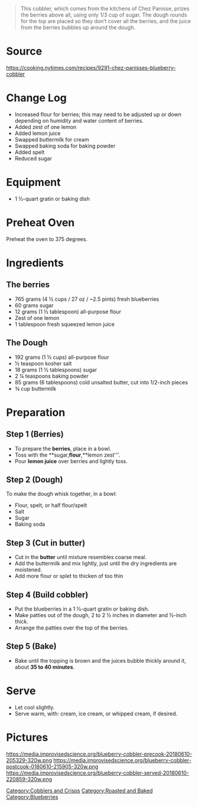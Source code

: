 > This cobbler, which comes from the kitchens of Chez Panisse, prizes
> the berries above all, using only 1/3 cup of sugar. The dough rounds
> for the top are placed so they don’t cover all the berries, and the
> juice from the berries bubbles up around the dough.

# Source

<https://cooking.nytimes.com/recipes/9291-chez-panisses-blueberry-cobbler>

# Change Log

-   Increased flour for berries; this may need to be adjusted up or down
    depending on humidity and water content of berries.
-   Added zest of one lemon
-   Added lemon juice
-   Swapped buttermilk for cream
-   Swapped baking soda for baking powder
-   Added spelt
-   Reduced sugar

# Equipment

-   1 ½-quart gratin or baking dish

# Preheat Oven

Preheat the oven to 375 degrees.

# Ingredients

## The berries

-   765 grams (4 ½ cups / 27 oz / \~2.5 pints) fresh blueberries
-   60 grams sugar
-   12 grams (1 ½ tablespoon) all-purpose flour
-   Zest of one lemon
-   1 tablespoon fresh squeezed lemon juice

## The Dough

-   192 grams (1 ½ cups) all-purpose flour
-   ½ teaspoon kosher salt
-   18 grams (1 ½ tablespoons) sugar
-   2 ¼ teaspoons baking powder
-   85 grams (6 tablespoons) cold unsalted butter, cut into 1/2-inch
    pieces
-   ¾ cup buttermilk

# Preparation

## Step 1 (Berries)

-   To prepare the **berries**, place in a bowl.
-   Toss with the **sugar,**flour**,**lemon zest'''.
-   Pour **lemon juice** over berries and lightly toss.

## Step 2 (Dough)

To make the dough whisk together, in a bowl:

-   Flour, spelt, or half flour/spelt
-   Salt
-   Sugar
-   Baking soda

## Step 3 (Cut in butter)

-   Cut in the **butter** until mixture resembles coarse meal.
-   Add the buttermilk and mix lightly, just until the dry ingredients
    are moistened.
-   Add more flour or splet to thicken of too thin

## Step 4 (Build cobbler)

-   Put the blueberries in a 1 ½-quart gratin or baking dish.
-   Make patties out of the dough, 2 to 2 ½ inches in diameter and
    ½-inch thick.
-   Arrange the patties over the top of the berries.

## Step 5 (Bake)

-   Bake until the topping is brown and the juices bubble thickly around
    it, about **35 to 40 minutes**.

# Serve

-   Let cool slightly.
-   Serve warm, with: cream, ice cream, or whipped cream, if desired.

# Pictures

<https://media.improvisedscience.org/blueberry-cobbler-precook-20180610-205329-320w.png>
<https://media.improvisedscience.org/blueberry-cobbler-postcook-0180610-215905-320w.png>
<https://media.improvisedscience.org/blueberry-cobbler-served-20180610-220859-320w.png>

[Category:Cobblers and Crisps](Category:Cobblers_and_Crisps "wikilink")
[Category:Roasted and Baked](Category:Roasted_and_Baked "wikilink")
[Category:Blueberries](Category:Blueberries "wikilink")